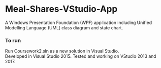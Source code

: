 # Meal-Shares-VStudio-App
A Windows Presentation Foundation (WPF) application including Unified Modelling Language (UML) class diagram and state chart.

### To run
Run Coursework2.sln as a new solution in Visual Studio.  
Developed in Visual Studio 2015. Tested and working on VStudio 2013 and 2017.
